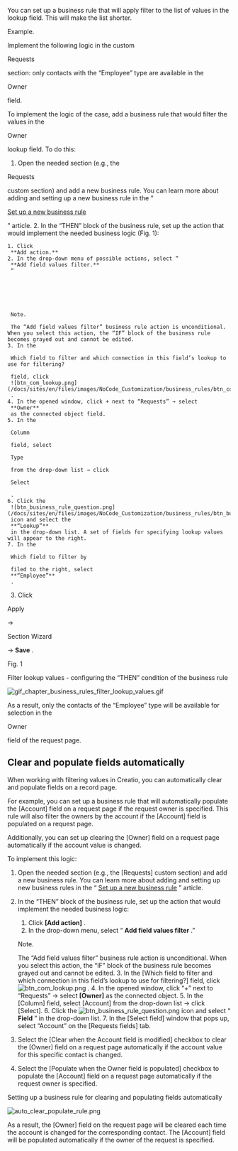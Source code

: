 


 You can set up a business rule that will apply filter to the list of values in the lookup field. This will make the list shorter.
 





 Example.
 
 Implement the following logic in the custom
 
 Requests
 
 section: only contacts with the “Employee” type are available in the
 
 Owner
 
 field.
 




 To implement the logic of the case, add a business rule that would filter the values in the
 
 Owner
 
 lookup field. To do this:
 


1. Open the needed section (e.g., the
 
 Requests
 
 custom section) and add a new business rule. You can learn more about adding and setting up a new business rule in the “
 
[Set up a new business rule](https://academy.creatio.com/documents?product=base&ver=7&id=1680) 

 ” article.
2. In the “THEN” block of the business rule, set up the action that would implement the needed business logic (Fig. 1):
 


	1. Click
	 **Add action.**
	2. In the drop-down menu of possible actions, select “
	 **Add field values filter.** 
	 ”
	 
	
	
	
	
	
	 Note.
	 
	 The “Add field values filter” business rule action is unconditional. When you select this action, the “IF” block of the business rule becomes grayed out and cannot be edited.
	3. In the
	 
	 Which field to filter and which connection in this field’s lookup to use for filtering?
	 
	 field, click
	 ![btn_com_lookup.png](/docs/sites/en/files/images/NoCode_Customization/business_rules/btn_com_lookup.png)
	 .
	4. In the opened window, click + next to “Requests” → select
	 **Owner** 
	 as the connected object field.
	5. In the
	 
	 Column
	 
	 field, select
	 
	 Type
	 
	 from the drop-down list → click
	 
	 Select
	 
	 .
	6. Click the
	 ![btn_business_rule_question.png](/docs/sites/en/files/images/NoCode_Customization/business_rules/btn_business_rule_question.png)
	 icon and select the
	 **“Lookup”** 
	 in the drop-down list. A set of fields for specifying lookup values will appear to the right.
	7. In the
	 
	 Which field to filter by
	 
	 filed to the right, select
	 **“Employee”** 
	 .
3. Click
 
 Apply
 
 →
 
 Section Wizard
 
 →
 **Save** 
 .
 





 Fig. 1
 

 Filter lookup values - configuring the “THEN” condition of the business rule
 

![gif_chapter_business_rules_filter_lookup_values.gif](/guides/sites/en/files/documentation/user/en/ui_business_logic_customization/BPMonlineHelp/filter_values_in_lookup_field/gif_chapter_business_rules_filter_lookup_values.gif)



 As a result, only the contacts of the “Employee” type will be available for selection in the
 
 Owner
 
 field of the request page.
 



 Clear and populate fields automatically
-----------------------------------------



 When working with filtering values in Creatio, you can automatically clear and populate fields on a record page.
 



 For example, you can set up a business rule that will automatically populate the [Account] field on a request page if the request owner is specified. This rule will also filter the owners by the account if the [Account] field is populated on a request page.
 



 Additionally, you can set up clearing the [Owner] field on a request page automatically if the account value is changed.
 



 To implement this logic:
 


1. Open the needed section (e.g., the [Requests] custom section) and add a new business rule. You can learn more about adding and setting up new business rules in the “
 [Set up a new business rule](https://academy.creatio.com/docs/node/1759) 
 ” article.
2. In the “THEN” block of the business rule, set up the action that would implement the needed business logic:
	1. Click
	 **[Add action]** 
	 .
	2. In the drop-down menu, select “
	 **Add field values filter** 
	 .”
	 
	
	
	 Note.
	 
	 The “Add field values filter” business rule action is unconditional. When you select this action, the “IF” block of the business rule becomes grayed out and cannot be edited.
	3. In the [Which field to filter and which connection in this field’s lookup to use for filtering?] field, click
	 ![btn_com_lookup.png](/docs/sites/en/files/images/Business%20rules/btn_com_lookup.png)
	 .
	4. In the opened window, click “+” next to “Requests” → select
	 **[Owner]** 
	 as the connected object.
	5. In the [Column] field, select [Account] from the drop-down list → click [Select].
	6. Click the
	 ![btn_business_rule_question.png](/docs/sites/en/files/images/Business%20rules/btn_business_rule_question.png)
	 icon and select “
	 **Field** 
	 ” in the drop-down list.
	7. In the [Select field] window that pops up, select “Account” on the [Requests fields] tab.
3. Select the [Clear when the Account field is modified] checkbox to clear the [Owner] field on a request page automatically if the account value for this specific contact is changed.
4. Select the [Populate when the Owner field is populated] checkbox to populate the [Account] field on a request page automatically if the request owner is specified.
 

 Setting up a business rule for clearing and populating fields automatically
 

![auto_clear_populate_rule.png](/docs/sites/en/files/images/NoCode_Customization/business_rules/auto_clear_populate_rule.png)






 As a result, the [Owner] field on the request page will be cleared each time the account is changed for the corresponding contact. The [Account] field will be populated automatically if the owner of the request is specified.








